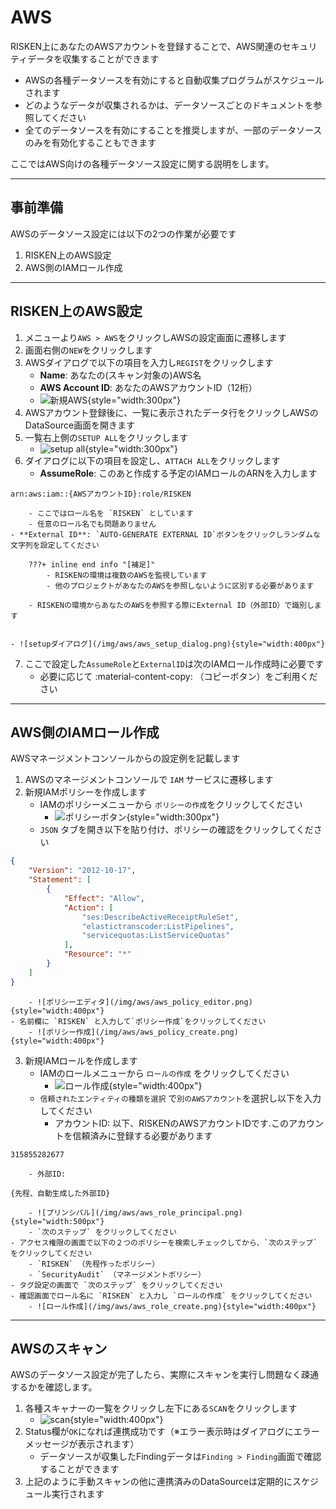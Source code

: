 # AWS

RISKEN上にあなたのAWSアカウントを登録することで、AWS関連のセキュリティデータを収集することができます

- AWSの各種データソースを有効にすると自動収集プログラムがスケジュールされます
- どのようなデータが収集されるかは、データソースごとのドキュメントを参照してください
- 全てのデータソースを有効にすることを推奨しますが、一部のデータソースのみを有効化することもできます

ここではAWS向けの各種データソース設定に関する説明をします。

---

## 事前準備

AWSのデータソース設定には以下の2つの作業が必要です

1. RISKEN上のAWS設定
2. AWS側のIAMロール作成

---
## RISKEN上のAWS設定

1. メニューより`AWS > AWS`をクリックしAWSの設定画面に遷移します
2. 画面右側の`NEW`をクリックします
3. AWSダイアログで以下の項目を入力し`REGIST`をクリックします
    - **Name**: あなたの(スキャン対象の)AWS名
    - **AWS Account ID**: あなたのAWSアカウントID（12桁）
    - ![新規AWS](/img/aws/aws_new_account.png){style="width:300px"}
4. AWSアカウント登録後に、一覧に表示されたデータ行をクリックしAWSのDataSource画面を開きます
5. 一覧右上側の`SETUP ALL`をクリックします
    - ![setup all](/img/aws/aws_setup_btn.png){style="width:300px"}
6. ダイアログに以下の項目を設定し、`ATTACH ALL`をクリックします
    - **AssumeRole**: このあと作成する予定のIAMロールのARNを入力します
```
arn:aws:iam::{AWSアカウントID}:role/RISKEN
```
        - ここではロール名を `RISKEN` としています
        - 任意のロール名でも問題ありません
    - **External ID**: `AUTO-GENERATE EXTERNAL ID`ボタンをクリックしランダムな文字列を設定してください

        ???+ inline end info "[補足]"
            - RISKENの環境は複数のAWSを監視しています
            - 他のプロジェクトがあなたのAWSを参照しないように区別する必要があります

        - RISKENの環境からあなたのAWSを参照する際にExternal ID（外部ID）で識別します


    - ![setupダイアログ](/img/aws/aws_setup_dialog.png){style="width:400px"}
7. ここで設定した`AssumeRole`と`ExternalID`は次のIAMロール作成時に必要です
    - 必要に応じて :material-content-copy: （コピーボタン）をご利用ください

---
## AWS側のIAMロール作成

AWSマネージメントコンソールからの設定例を記載します

1. AWSのマネージメントコンソールで `IAM` サービスに遷移します
2. 新規IAMポリシーを作成します
    - IAMのポリシーメニューから `ポリシーの作成`をクリックしてください
        - ![ポリシーボタン](/img/aws/aws_policy_btn.png){style="width:300px"}
    - `JSON` タブを開き以下を貼り付け、ポリシーの確認をクリックしてください
```json
{
    "Version": "2012-10-17",
    "Statement": [
        {
            "Effect": "Allow",
            "Action": [
                "ses:DescribeActiveReceiptRuleSet",
                "elastictranscoder:ListPipelines",
                "servicequotas:ListServiceQuotas"
            ],
            "Resource": "*"
        }
    ]
}
```
        - ![ポリシーエディタ](/img/aws/aws_policy_editor.png){style="width:400px"}
    - 名前欄に `RISKEN` と入力して`ポリシー作成`をクリックしてください
        - ![ポリシー作成](/img/aws/aws_policy_create.png){style="width:400px"}

3. 新規IAMロールを作成します
    - IAMのロールメニューから `ロールの作成` をクリックしてください
        - ![ロール作成](/img/aws/aws_role_btn.png){style="width:400px"}
    - `信頼されたエンティティの種類を選択` で`別のAWSアカウント`を選択し以下を入力してください
        - アカウントID: 以下、RISKENのAWSアカウントIDです.このアカウントを信頼済みに登録する必要があります
```
315855282677
```
        - 外部ID:
```
{先程、自動生成した外部ID}
```
        - ![プリンシパル](/img/aws/aws_role_principal.png){style="width:500px"}
        - `次のステップ` をクリックしてください
    - アクセス権限の画面で以下の２つのポリシーを検索しチェックしてから、`次のステップ` をクリックしてください
        - `RISKEN` （先程作ったポリシー）
        - `SecurityAudit` （マネージメントポリシー）
    - タグ設定の画面で `次のステップ` をクリックしてください
    - 確認画面でロール名に `RISKEN` と入力し `ロールの作成` をクリックしてください
        - ![ロール作成](/img/aws/aws_role_create.png){style="width:400px"}


---
## AWSのスキャン

AWSのデータソース設定が完了したら、実際にスキャンを実行し問題なく疎通するかを確認します。


1. 各種スキャナーの一覧をクリックし左下にある`SCAN`をクリックします
    - ![scan](/img/aws/aws_scan.png){style="width:400px"}
2. Status欄が`OK`になれば連携成功です（※エラー表示時はダイアログにエラーメッセージが表示されます）
    - データソースが収集したFindingデータは`Finding > Finding`画面で確認することができます
3. 上記のように手動スキャンの他に連携済みのDataSourceは定期的にスケジュール実行されます
